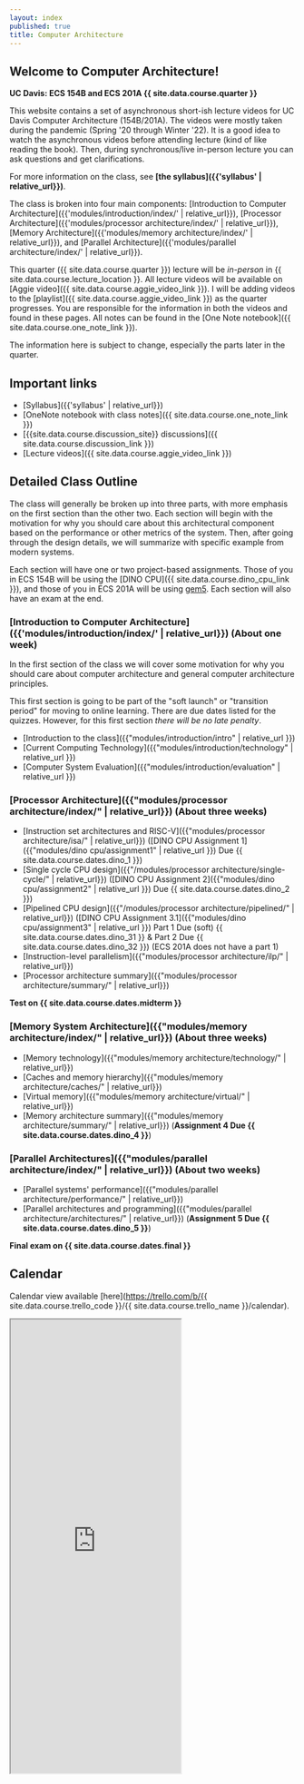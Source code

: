 ```yaml
---
layout: index
published: true
title: Computer Architecture
---
```


## Welcome to Computer Architecture!

**UC Davis: ECS 154B and ECS 201A {{ site.data.course.quarter }}**

This website contains a set of asynchronous short-ish lecture videos for UC Davis Computer Architecture (154B/201A).
The videos were mostly taken during the pandemic (Spring '20 through Winter '22).
It is a good idea to watch the asynchronous videos before attending lecture (kind of like reading the book).
Then, during synchronous/live in-person lecture you can ask questions and get clarifications.

For more information on the class, see **[the syllabus]({{'syllabus' | relative_url}})**.

The class is broken into four main components: [Introduction to Computer Architecture]({{'modules/introduction/index/' | relative_url}}), [Processor Architecture]({{'modules/processor architecture/index/' | relative_url}}), [Memory Architecture]({{'modules/memory architecture/index/' | relative_url}}), and [Parallel Architecture]({{'modules/parallel architecture/index/' | relative_url}}).

This quarter ({{ site.data.course.quarter }}) lecture will be *in-person* in {{ site.data.course.lecture_location }}.
All lecture videos will be available on [Aggie video]({{ site.data.course.aggie_video_link }}).
I will be adding videos to the [playlist]({{ site.data.course.aggie_video_link }}) as the quarter progresses.
You are responsible for the information in both the videos and found in these pages.
All notes can be found in the [One Note notebook]({{ site.data.course.one_note_link }}).

The information here is subject to change, especially the parts later in the quarter.

## Important links

* [Syllabus]({{'syllabus' | relative_url}})
* [OneNote notebook with class notes]({{ site.data.course.one_note_link }})
* [{{site.data.course.discussion_site}} discussions]({{ site.data.course.discussion_link }})
* [Lecture videos]({{ site.data.course.aggie_video_link }})

## Detailed Class Outline

The class will generally be broken up into three parts, with more emphasis on the first section than the other two.
Each section will begin with the motivation for why you should care about this architectural component based on the performance or other metrics of the system.
Then, after going through the design details, we will summarize with specific example from modern systems.

Each section will have one or two project-based assignments.
Those of you in ECS 154B will be using the [DINO CPU]({{ site.data.course.dino_cpu_link }}), and those of you in ECS 201A will be using [gem5](https://www.gem5.org).
Each section will also have an exam at the end.

### [Introduction to Computer Architecture]({{'modules/introduction/index/' | relative_url}}) (About one week)

In the first section of the class we will cover some motivation for why you should care about computer architecture and general computer architecture principles.

This first section is going to be part of the "soft launch" or "transition period" for moving to online learning.
There are due dates listed for the quizzes.
However, for this first section *there will be no late penalty*.

* [Introduction to the class]({{"modules/introduction/intro" | relative_url }})
* [Current Computing Technology]({{"modules/introduction/technology" | relative_url }})
* [Computer System Evaluation]({{"modules/introduction/evaluation" | relative_url }})

### [Processor Architecture]({{"modules/processor architecture/index/" | relative_url}}) (About three weeks)

* [Instruction set architectures and RISC-V]({{"modules/processor architecture/isa/" | relative_url}}) ([DINO CPU Assignment 1]({{"modules/dino cpu/assignment1" | relative_url }}) Due {{ site.data.course.dates.dino_1 }})
* [Single cycle CPU design]({{"/modules/processor architecture/single-cycle/" | relative_url}}) ([DINO CPU Assignment 2]({{"modules/dino cpu/assignment2" | relative_url }}) Due {{ site.data.course.dates.dino_2 }})
* [Pipelined CPU design]({{"/modules/processor architecture/pipelined/" | relative_url}}) ([DINO CPU Assignment 3.1]({{"modules/dino cpu/assignment3" | relative_url }}) Part 1 Due (soft) {{ site.data.course.dates.dino_31 }} & Part 2 Due {{ site.data.course.dates.dino_32 }}) (ECS 201A does not have a part 1)
* [Instruction-level parallelism]({{"modules/processor architecture/ilp/" | relative_url}})
* [Processor architecture summary]({{"modules/processor architecture/summary/" | relative_url}})

**Test on {{ site.data.course.dates.midterm }}**

### [Memory System Architecture]({{"modules/memory architecture/index/" | relative_url}}) (About three weeks)

* [Memory technology]({{"modules/memory architecture/technology/" | relative_url}})
* [Caches and memory hierarchy]({{"modules/memory architecture/caches/" | relative_url}})
* [Virtual memory]({{"modules/memory architecture/virtual/" | relative_url}})
* [Memory architecture summary]({{"modules/memory architecture/summary/" | relative_url}}) (**Assignment 4 Due {{ site.data.course.dates.dino_4 }}**)

### [Parallel Architectures]({{"modules/parallel architecture/index/" | relative_url}}) (About two weeks)

* [Parallel systems' performance]({{"modules/parallel architecture/performance/" | relative_url}})
* [Parallel architectures and programming]({{"modules/parallel architecture/architectures/" | relative_url}}) (**Assignment 5 Due {{ site.data.course.dates.dino_5 }}**)

**Final exam on {{ site.data.course.dates.final }}**

## Calendar

Calendar view available [here](https://trello.com/b/{{ site.data.course.trello_code }}/{{ site.data.course.trello_name }}/calendar).

<iframe class="trello" src="https://trello.com/b/{{ site.data.course.trello_code }}.html" height="800"></iframe>
